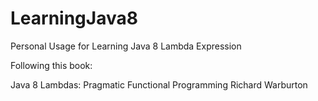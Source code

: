 # LearningJava8
Personal Usage for Learning Java 8 Lambda Expression

Following this book:

Java 8 Lambdas: Pragmatic Functional Programming
Richard Warburton
